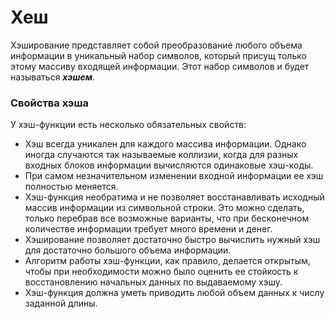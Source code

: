 # Хеш

Хэширование представляет собой преобразование любого объема информации в
уникальный набор символов, который присущ только этому массиву входящей информации. 
Этот набор символов и будет называться ***хэшем***.

### Свойства хэша
У хэш-функции есть несколько обязательных свойств:
- Хэш всегда уникален для каждого массива информации. Однако иногда случаются так называемые коллизии, когда для разных входных блоков информации вычисляются одинаковые хэш-коды.
- При самом незначительном изменении входной информации ее хэш полностью меняется.
- Хэш-функция необратима и не позволяет восстанавливать исходный массив информации из символьной строки. Это можно сделать, только перебрав все возможные варианты, что при бесконечном количестве информации требует много времени и денег.
- Хэширование позволяет достаточно быстро вычислить нужный хэш для достаточно большого объема информации.
- Алгоритм работы хэш-функции, как правило, делается открытым, чтобы при необходимости можно было оценить ее стойкость к восстановлению начальных данных по выдаваемому хэшу.
- Хэш-функция должна уметь приводить любой объем данных к числу заданной длины.

